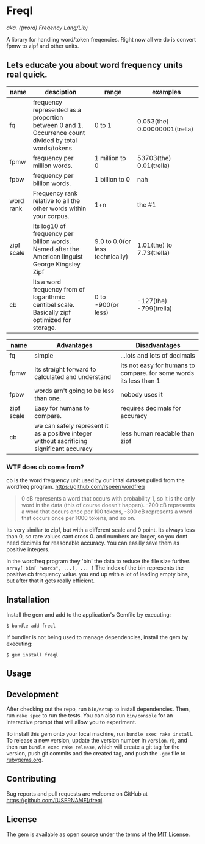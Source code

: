 # Freql

*aka. ((word) Freqency Lang/Lib)*

A library for handling word/token freqencies.
Right now all we do is convert fpmw to zipf and other units.



## Lets educate you about word frequency units real quick.


| name | desciption | range | examples |
| --- | --- | --- | --- |
| fq | frequency represented as a proportion between 0 and 1. Occurrence count divided by total words/tokens | 0 to 1 | 0.053(the) 0.00000001(trella) |
| fpmw | frequency per million words. | 1 million to 0 | 53703(the) 0.01(trella) |
| fpbw | frequency per billion words. | 1 billion to 0 | nah |
| word rank | Frequency rank relative to all the other words within your corpus. | 1+n | the #1 |
| zipf scale | Its log10 of frequency per billion words. Named after the American linguist George Kingsley Zipf | 9.0 to 0.0(or less technically) | 1.01(the) to 7.73(trella) |
| cb | Its a word frequency from of logarithmic centibel scale. Basically zipf optimized for storage. | 0 to -900(or less) | -127(the) -799(trella) |


| name | Advantages | Disadvantages |
| --- | --- | --- |
| fq | simple | ...lots and lots of decimals |
| fpmw | Its straight forward to calculated and understand | Its not easy for humans to compare. for some words its less than 1 |
| fpbw | words arn't going to be less than one. | nobody uses it |
| zipf scale | Easy for humans to compare. | requires decimals for accuracy |
| cb | we can safely represent it as a positive integer without sacrificing significant accuracy | less human readable than zipf |


### WTF does cb come from?

cb is the word frequency unit used by our inital dataset pulled from the wordfreq program.
https://github.com/rspeer/wordfreq

> 0 cB represents a word that occurs with probability 1, so it is the only
> word in the data (this of course doesn't happen). -200 cB represents a
> word that occurs once per 100 tokens, -300 cB represents a word that
> occurs once per 1000 tokens, and so on.

Its very similar to zipf, but with a different scale and 0 point.
Its always less than 0, so rare values cant cross 0.
and numbers are larger, so you dont need decimils for reasonable accuracy.
You can easilly save them as positive integers.

In the wordfreq program they 'bin' the data to reduce the file size further.
`array[ bin[ "words", ...], ... ]`
The index of the bin represents the positive cb frequency value.
you end up with a lot of leading empty bins, but after that it gets really efficient.


## Installation

Install the gem and add to the application's Gemfile by executing:

    $ bundle add freql

If bundler is not being used to manage dependencies, install the gem by executing:

    $ gem install freql

## Usage

## Development

After checking out the repo, run `bin/setup` to install dependencies. Then, run `rake spec` to run the tests. You can also run `bin/console` for an interactive prompt that will allow you to experiment.

To install this gem onto your local machine, run `bundle exec rake install`. To release a new version, update the version number in `version.rb`, and then run `bundle exec rake release`, which will create a git tag for the version, push git commits and the created tag, and push the `.gem` file to [rubygems.org](https://rubygems.org).

## Contributing

Bug reports and pull requests are welcome on GitHub at https://github.com/[USERNAME]/freql.

## License

The gem is available as open source under the terms of the [MIT License](https://opensource.org/licenses/MIT).
